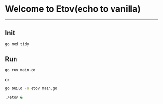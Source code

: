 # Welcome to Etov(echo to vanilla)
***
## Init
```bash
go mod tidy
```
## Run
```bash
go run main.go
```
or
```bash
go build -o etov main.go
```
```bash
./etov &
```
